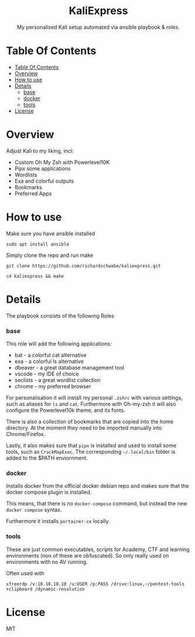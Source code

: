 <div align="center">
<h1>KaliExpress</h1>
<p>My personalised Kali setup automated via ansible playbook & roles.
</p>
</div>

# Table Of Contents
- [Table Of Contents](#table-of-contents)
- [Overview](#overview)
- [How to use](#how-to-use)
- [Details](#details)
    - [base](#base)
    - [docker](#docker)
    - [tools](#tools)
- [License](#license)


# Overview
Adjust Kali to my liking, incl:
- Custom Oh My Zsh with Powerlevel10K
- Pipx some applications
- Wordlists
- Exa and colorful outputs
- Bookmarks
- Preferred Apps


# How to use
Make sure you have ansible installed

```
sudo apt install ansible
```

Simply clone the repo and run make
```
git clone https://github.com/richardschwabe/kaliexpress.git

cd kaliexpress && make
```


# Details
The playbook consists of the following Roles

### base
This role will add the following applications:

- bat - a colorful cat alternative
- exa - a colorful ls alternative
- dbeaver - a great database management tool
- vscode - my IDE of choice
- seclists - a great wordlist collection
- chrome - my preferred browser

For personalisation it will install my personal
`.zshrc` with various settings, such as aliases for `ls` and `cat`.
Furthermore with Oh-my-zsh it will also configure the Powerlevel10k theme, and its fonts.

There is also a collection of bookmarks that are copied into the home directory. At the moment they need to be imported manually into Chrome/Firefox.

Lastly, it also makes sure that `pipx` is installed and used to install some tools, such as `CrackMapExec`. The corresponding `~/.local/bin` folder is added to the $PATH enviornment.

### docker

Installs docker from the official docker debian repo and makes sure that the docker compose plugin is installed.

This means, that there is no `docker-compose` command, but instead the new `docker compose` syntax.

Furthermore it installs `portainer-ce` locally.
### tools
These are just common executables, scripts for Academy, CTF and learning environments (non of these are obfuscated). So only really used on environments with no AV running.

Often used with
```
xfreerdp /v:10.10.10.10 /u:USER /p:PASS /drive:linux,~/pentest-tools +clipboard /dynamic-resolution
```

# License
MIT


